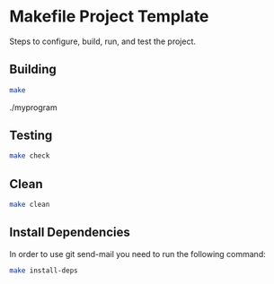 # Makefile Project Template

Steps to configure, build, run, and test the project.

## Building

```bash
make
```
./myprogram 

## Testing

```bash
make check
```

## Clean

```bash
make clean
```

## Install Dependencies

In order to use git send-mail you need to run the following command:

```bash
make install-deps
```
